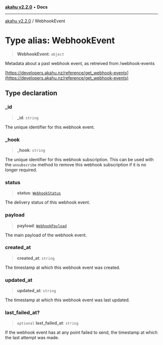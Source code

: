 [**akahu v2.2.0**](../README.md) • **Docs**

***

[akahu v2.2.0](../README.md) / WebhookEvent

# Type alias: WebhookEvent

> **WebhookEvent**: `object`

Metadata about a past webhook event, as retreived from /webhook-events

[https://developers.akahu.nz/reference/get_webhook-events](https://developers.akahu.nz/reference/get_webhook-events)

## Type declaration

### \_id

> **\_id**: `string`

The unique identifier for this webhook event.

### \_hook

> **\_hook**: `string`

The unique identifier for this webhook subscription.
This can be used with the `unsubscribe` method to remove this webhook
subscription if it is no longer required.

### status

> **status**: [`WebhookStatus`](WebhookStatus.md)

The delivery status of this webhook event.

### payload

> **payload**: [`WebhookPayload`](WebhookPayload.md)

The main payload of the webhook event.

### created\_at

> **created\_at**: `string`

The timestamp at which this webhook event was created.

### updated\_at

> **updated\_at**: `string`

The timestamp at which this webhook event was last updated.

### last\_failed\_at?

> `optional` **last\_failed\_at**: `string`

If the webhook event has at any point failed to send, the timestamp at
which the last attempt was made.
